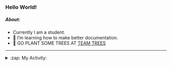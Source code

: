 ### Hello World!

##### About:
- Currently I am a student.
- 🌱 I’m learning how to make better documentation.
- 🌱 GO PLANT SOME TREES AT [TEAM TREES](https://teamtrees.org/)

---
<details>
  <summary>:zap: My Activity:</summary>
  
<!--START_SECTION:waka-->
![Code Time](http://img.shields.io/badge/Code%20Time-1%2C132%20hrs%2049%20mins-blue)

**I'm a Night 🦉** 

```text
🌞 Morning                1254 commits        ██░░░░░░░░░░░░░░░░░░░░░░░   08.74 % 
🌆 Daytime                5235 commits        █████████░░░░░░░░░░░░░░░░   36.47 % 
🌃 Evening                4103 commits        ███████░░░░░░░░░░░░░░░░░░   28.59 % 
🌙 Night                  3761 commits        ███████░░░░░░░░░░░░░░░░░░   26.20 % 
```
📅 **I'm Most Productive on Wednesday** 

```text
Monday                   2206 commits        ████░░░░░░░░░░░░░░░░░░░░░   15.37 % 
Tuesday                  1815 commits        ███░░░░░░░░░░░░░░░░░░░░░░   12.65 % 
Wednesday                3357 commits        ██████░░░░░░░░░░░░░░░░░░░   23.39 % 
Thursday                 1701 commits        ███░░░░░░░░░░░░░░░░░░░░░░   11.85 % 
Friday                   1388 commits        ██░░░░░░░░░░░░░░░░░░░░░░░   09.67 % 
Saturday                 1299 commits        ██░░░░░░░░░░░░░░░░░░░░░░░   09.05 % 
Sunday                   2587 commits        █████░░░░░░░░░░░░░░░░░░░░   18.02 % 
```


📊 **This Week I Spent My Time On** 

```text
🔥 Editors: 
VS Code                  21 mins             █████████████████████████   100.00 % 

🐱‍💻 Projects: 
discord-bot              19 mins             ██████████████████████░░░   89.78 % 
praise                   2 mins              ███░░░░░░░░░░░░░░░░░░░░░░   10.22 % 
```


 Last Updated on 06/06/2023 15:08:21 UTC
<!--END_SECTION:waka-->
</details>
